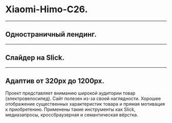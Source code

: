 # Xiaomi-Himo-C26.
______
## Одностраничный лендинг.
______
## Слайдер на Slick.
______
## Адаптив от 320px до 1200px.

Проект представляет вниманию широкой аудитории товар (электровелосипед).
Сайт полезен из-за своей наглядности. Хорошее отображение существенных характеристик товара и прямая мотивация к приобретению.
Применены такие инструменты как Slick, медиазапросы, кроссбраузерная и семантическая вёрстка.
